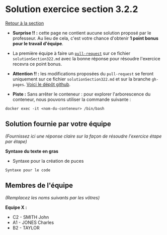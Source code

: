 
# Solution exercice section 3.2.2
<a href="/introduction-docker/1base/index.html#section322">Retour à la section</a>

- **Surprise !! :** cette page ne contient aucune solution proposé par le professeur. Au lieu de cela, c'est votre chance d'obtenir **1 point bonus pour le travail d'équipe**.

- La première équipe à faire un [```pull-request```](https://juanluck.github.io/Introduction-GIT/tp4/#pullrequest) sur ce fichier ```solutionSection322.md``` avec la bonne réponse pour résoudre l'exercice recevra ce point bonus.

- **Attention !! :** les modifications proposées du ```pull-request``` se feront uniquement sur ce fichier ```solutionSection322.md``` et sur la branche ```gh-pages```. [Voici le dépôt github](https://github.com/juanluck/introduction-docker).

- **Piste :**
Sans arrêter le conteneur : pour explorer l'arborescence du conteneur, nous pouvons utiliser la commande suivante :
```
docker exec -it <nom-du-conteneur> /bin/bash
```

## Solution fournie par votre équipe
_(Fournissez ici une réponse claire sur la façon de résoudre l'exercice étape par étape)_

**Syntaxe du texte en gras**

- Syntaxe pour la création de puces

```
Syntaxe pour le code
```

## Membres de l'équipe
_(Remplacez les noms suivants par les vôtres)_

**Equipe X :**

- C2 - SMITH John
- A1 - JONES Charles
- B2 - TAYLOR 

